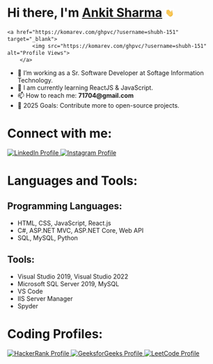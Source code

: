 <h1> Hi there, I'm <a href="https://www.linkedin.com/in/ankit-sharma-06427b1a1" target="_blank">Ankit Sharma</a> 
    <img src="https://raw.githubusercontent.com/ABSphreak/ABSphreak/master/gifs/Hi.gif" width="4%"></h1>

    <a href="https://komarev.com/ghpvc/?username=shubh-151" target="_blank">
            <img src="https://komarev.com/ghpvc/?username=shubh-151" alt="Profile Views">
        </a>
<ul>
    <li>🌱 I’m working as a Sr. Software Developer at Softage Information Technology.</li>
    <li>💬 I am currently learning ReactJS & JavaScript.</li>
    <li>📫 How to reach me: <strong>71704@gmail.com</strong></li>
    <li>🥅 2025 Goals: Contribute more to open-source projects.</li>
</ul>

<h1>Connect with me:</h1>
<a href="https://www.linkedin.com/in/ankit-sharma-06427b1a1/" target="_blank">
    <img src="https://media.licdn.com/dms/image/C510BAQEzckjsySdXVw/company-logo_100_100/0?e=2159024400&v=beta&t=L0i_bLOuW3liVxqMGWTTLFcfA7g9j8VAWtg88UfR2b8" width="40" alt="LinkedIn Profile" />
</a>
<a href="https://www.instagram.com/ankit_sharma_4318/" target="_blank">
    <img src="https://store-images.s-microsoft.com/image/apps.58521.13510798887167234.713cc0e4-e4a7-4f7c-8cde-9c6a53872b1d.539a5fdf-76a3-486f-bb0f-d2dce82923cc?mode=scale&q=90&h=200&w=200&background=%230078D7" width="40" alt="Instagram Profile" />
</a>

<h1>Languages and Tools:</h1>

<h2>Programming Languages:</h2>
<ul>
    <li>HTML, CSS, JavaScript, React.js</li>
    <li>C#, ASP.NET MVC, ASP.NET Core, Web API</li>
    <li>SQL, MySQL, Python</li>    
</ul>

<h2>Tools:</h2>
<ul>
    <li>Visual Studio 2019, Visual Studio 2022</li>
    <li>Microsoft SQL Server 2019, MySQL</li>
    <li>VS Code</li> 
    <li>IIS Server Manager</li>
    <li>Spyder</li>    
</ul>

<h1>Coding Profiles:</h1>
<a href="https://www.hackerrank.com/as71704" target="_blank">
    <img src="https://info.hackerrank.com/rs/487-WAY-049/images/Podcast-ChannelCover-Final.jpg" width="40" alt="HackerRank Profile" />
</a>
<a href="https://auth.geeksforgeeks.org/edit-profile.php" target="_blank">
    <img src="https://media.geeksforgeeks.org/wp-content/cdn-uploads/20190710102234/download3.png" width="40" alt="GeeksforGeeks Profile">
</a>
 <a href="https://leetcode.com/profile/" target="_blank">
                <img src="https://upload.wikimedia.org/wikipedia/commons/1/19/LeetCode_logo_black.png" alt="LeetCode Profile">
            </a>
